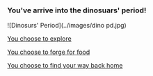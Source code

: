 ### You've arrive into the dinosuars' period!
![Dinosurs' Period](../images/dino pd.jpg)

[You choose to explore](explore.md)

[You choose to forge for food](forge.md)

[You choose to find your way back home](return.md)